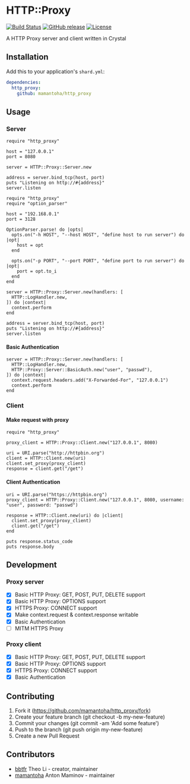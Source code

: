# HTTP::Proxy

[![Build Status](http://img.shields.io/travis/mamantoha/http_proxy.svg?style=flat)](https://travis-ci.org/mamantoha/http_proxy)
[![GitHub release](https://img.shields.io/github/release/mamantoha/http_proxy.svg)](https://github.com/mamantoha/http_proxy/releases)
[![License](https://img.shields.io/github/license/mamantoha/http_proxy.svg)](https://github.com/mamantoha/http_proxy/blob/master/LICENSE)

A HTTP Proxy server and client written in Crystal

## Installation

Add this to your application's `shard.yml`:

```yaml
dependencies:
  http_proxy:
    github: mamantoha/http_proxy
```

## Usage

### Server

```crystal
require "http_proxy"

host = "127.0.0.1"
port = 8080

server = HTTP::Proxy::Server.new

address = server.bind_tcp(host, port)
puts "Listening on http://#{address}"
server.listen
```

```crystal
require "http_proxy"
require "option_parser"

host = "192.168.0.1"
port = 3128

OptionParser.parse! do |opts|
  opts.on("-h HOST", "--host HOST", "define host to run server") do |opt|
    host = opt
  end

  opts.on("-p PORT", "--port PORT", "define port to run server") do |opt|
    port = opt.to_i
  end
end

server = HTTP::Proxy::Server.new(handlers: [
  HTTP::LogHandler.new,
]) do |context|
  context.perform
end

address = server.bind_tcp(host, port)
puts "Listening on http://#{address}"
server.listen
```

#### Basic Authentication

```crystal
server = HTTP::Proxy::Server.new(handlers: [
  HTTP::LogHandler.new,
  HTTP::Proxy::Server::BasicAuth.new("user", "passwd"),
]) do |context|
  context.request.headers.add("X-Forwarded-For", "127.0.0.1")
  context.perform
end
```

### Client

#### Make request with proxy

```crystal
require "http_proxy"

proxy_client = HTTP::Proxy::Client.new("127.0.0.1", 8080)

uri = URI.parse("http://httpbin.org")
client = HTTP::Client.new(uri)
client.set_proxy(proxy_client)
response = client.get("/get")
```

#### Client Authentication

```crystal
uri = URI.parse("https://httpbin.org")
proxy_client = HTTP::Proxy::Client.new("127.0.0.1", 8080, username: "user", password: "passwd")

response = HTTP::Client.new(uri) do |client|
  client.set_proxy(proxy_client)
  client.get("/get")
end

puts response.status_code
puts response.body
```

## Development

### Proxy server

* [x] Basic HTTP Proxy: GET, POST, PUT, DELETE support
* [x] Basic HTTP Proxy: OPTIONS support
* [x] HTTPS Proxy: CONNECT support
* [x] Make context.request & context.response writable
* [x] Basic Authentication
* [ ] MITM HTTPS Proxy

### Proxy client

* [x] Basic HTTP Proxy: GET, POST, PUT, DELETE support
* [x] Basic HTTP Proxy: OPTIONS support
* [x] HTTPS Proxy: CONNECT support
* [x] Basic Authentication

## Contributing

1. Fork it (<https://github.com/mamantoha/http_proxy/fork>)
2. Create your feature branch (git checkout -b my-new-feature)
3. Commit your changes (git commit -am 'Add some feature')
4. Push to the branch (git push origin my-new-feature)
5. Create a new Pull Request

## Contributors

* [bbtfr](https://github.com/bbtfr) Theo Li - creator, maintainer
* [mamantoha](https://github.com/mamantoha) Anton Maminov - maintainer
